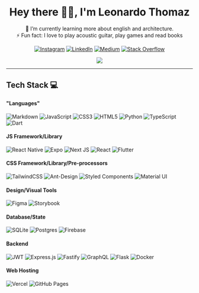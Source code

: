 <h1 align="center"> Hey there 👋🏻, I'm Leonardo Thomaz </br> 
</h1>

<p align='center'>
🌱 I’m currently learning more about english and architecture.<br>
⚡ Fun fact: I love to play acoustic guitar, play games and read books

<div align="center">

[![Instagram](https://img.shields.io/badge/Instagram-000.svg?logo=Instagram&logoColor=white)](https://instagram.com/lmthomaz)
[![LinkedIn](https://img.shields.io/badge/LinkedIn-000.svg?logo=linkedin&logoColor=white)](https://linkedin.com/in/leonardo-thomaz)
[![Medium](https://img.shields.io/badge/Medium-000?logo=medium&logoColor=white)](https://medium.com/@llthomaz)
[![Stack Overflow](https://img.shields.io/badge/-Stackoverflow-000?logo=stack-overflow&logoColor=white)](https://stackoverflow.com/users/10775374)

</div>

<div align="center">

[![](https://visitcount.itsvg.in/api?id=LMThomaz&icon=2&color=12)](https://visitcount.itsvg.in)

</div> 
</p>

---

## Tech Stack 💻


#### "Languages"

![Markdown](https://img.shields.io/badge/-Markdown-000?style=for-the-badge&logo=markdown&logoColor=white)
![JavaScript](https://img.shields.io/badge/-JavaScript-000?style=for-the-badge&logo=javascript&logoColor=white)
![CSS3](https://img.shields.io/badge/-CSS3-000?style=for-the-badge&logo=css3&logoColor=white)
![HTML5](https://img.shields.io/badge/-HTML5-000?style=for-the-badge&logo=html5&logoColor=white)
![Python](https://img.shields.io/badge/-python-000?style=for-the-badge&logo=python&logoColor=white)
![TypeScript](https://img.shields.io/badge/typescript-000.svg?style=for-the-badge&logo=typescript&logoColor=white)
![Dart](https://img.shields.io/badge/dart-000.svg?style=for-the-badge&logo=dart&logoColor=white)

#### JS Framework/Library

![React Native](https://img.shields.io/badge/react_native-000.svg?style=for-the-badge&logo=react&logoColor=white)
![Expo](https://img.shields.io/badge/expo-000?style=for-the-badge&logo=expo)
![Next JS](https://img.shields.io/badge/-NextJS-000?style=for-the-badge&logo=next.js&logoColor=white)
![React](https://img.shields.io/badge/-ReactJS-000?style=for-the-badge&logo=react&logoColor=white)
![Flutter](https://img.shields.io/badge/flutter-000.svg?style=for-the-badge&logo=flutter&logoColor=white)

#### CSS Framework/Library/Pre-processors

![TailwindCSS](https://img.shields.io/badge/-TailwindCSS-000?style=for-the-badge&logo=tailwind-css&logoColor=white)
![Ant-Design](https://img.shields.io/badge/-AntDesign-000?style=for-the-badge&logo=ant-design&logoColor=white)
![Styled Components](https://img.shields.io/badge/styled--components-000?style=for-the-badge&logo=styled-components&logoColor=white)
![Material UI](https://img.shields.io/badge/mui-000.svg?style=for-the-badge&logo=mui&logoColor=white)

#### Design/Visual Tools

![Figma](https://img.shields.io/badge/figma-000.svg?style=for-the-badge&logo=figma&logoColor=white)
![Storybook](https://img.shields.io/badge/-Storybook-000?style=for-the-badge&logo=storybook&logoColor=white)

#### Database/State

![SQLite](https://img.shields.io/badge/sqlite-000.svg?style=for-the-badge&logo=sqlite&logoColor=white)
![Postgres](https://img.shields.io/badge/postgres-000.svg?style=for-the-badge&logo=postgresql&logoColor=white)
![Firebase](https://img.shields.io/badge/-Firebase-000?style=for-the-badge&logo=firebase&logoColor=white)

#### Backend

![JWT](https://img.shields.io/badge/JWT-black?style=for-the-badge&logo=JSON%20web%20tokens&logoColor=white)
![Express.js](https://img.shields.io/badge/express.js-000.svg?style=for-the-badge&logo=express&logoColor=%2361DAFB&logoColor=white)
![Fastify](https://img.shields.io/badge/fastify-000.svg?style=for-the-badge&logo=fastify&logoColor=white)
![GraphQL](https://img.shields.io/badge/-GraphQL-000?style=for-the-badge&logo=graphql&logoColor=white)
![Flask](https://img.shields.io/badge/flask-000.svg?style=for-the-badge&logo=flask&logoColor=white)
![Docker](https://img.shields.io/badge/docker-000.svg?style=for-the-badge&logo=docker&logoColor=white)

#### Web Hosting

![Vercel](https://img.shields.io/badge/-Vercel-000?style=for-the-badge&logo=vercel&logoColor=white)
![GitHub Pages](https://img.shields.io/badge/-GitHub%20Pages-000?style=for-the-badge&logo=github&logoColor=white)
